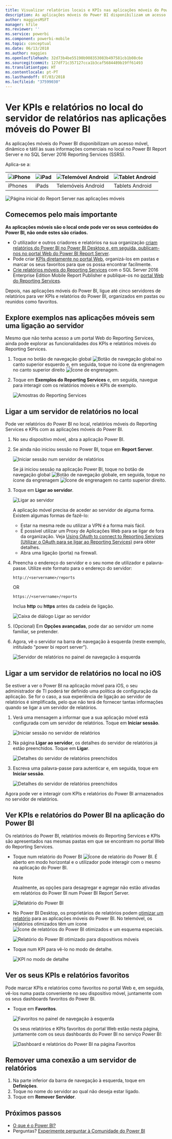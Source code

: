 ```yaml
---
title: Visualizar relatórios locais e KPIs nas aplicações móveis do Power BI
description: As aplicações móveis do Power BI disponibilizam um acesso móvel, dinâmico e tátil às suas informações comerciais no local no SQL Server Reporting Services e no Power BI Report Server.
author: maggiesMSFT
manager: kfile
ms.reviewer: ''
ms.service: powerbi
ms.component: powerbi-mobile
ms.topic: conceptual
ms.date: 06/13/2018
ms.author: maggies
ms.openlocfilehash: 32d73b4be55190b908353083b497581cb1b08c6e
ms.sourcegitcommit: 127df71c357127cca1b3caf5684489b19ff61493
ms.translationtype: HT
ms.contentlocale: pt-PT
ms.lasthandoff: 07/03/2018
ms.locfileid: "37599030"
---
```

# <a name="view-on-premises-report-server-reports-and-kpis-in-the-power-bi-mobile-apps"></a>Ver KPIs e relatórios no local do servidor de relatórios nas aplicações móveis do Power BI

As aplicações móveis do Power BI disponibilizam um acesso móvel, dinâmico e tátil às suas informações comerciais no local no Power BI Report Server e no SQL Server 2016 Reporting Services (SSRS).

Aplica-se a:

| ![iPhone](media/mobile-app-ssrs-kpis-mobile-on-premises-reports/iphone-logo-50-px.png) | ![iPad](media/mobile-app-ssrs-kpis-mobile-on-premises-reports/ipad-logo-50-px.png) | ![Telemóvel Android](media/mobile-app-ssrs-kpis-mobile-on-premises-reports/android-phone-logo-50-px.png) | ![Tablet Android](media/mobile-app-ssrs-kpis-mobile-on-premises-reports/android-tablet-logo-50-px.png) |
|:--- |:--- |:--- |:--- |
| iPhones |iPads |Telemóveis Android |Tablets Android |


![Página inicial do Report Server nas aplicações móveis](media/mobile-app-ssrs-kpis-mobile-on-premises-reports/power-bi-ipad-pbi-report-server-home.png)

## <a name="first-things-first"></a>Comecemos pelo mais importante
**As aplicações móveis são o local onde pode ver os seus conteúdos do Power BI, não onde estes são criados.**

* O utilizador e outros criadores e relatórios na sua organização [criam relatórios do Power BI no Power BI Desktop e, em seguida, publicam-nos no portal Web do Power BI Report Server](report-server/quickstart-create-powerbi-report.md). 
* Pode criar [KPIs diretamente no portal Web](https://docs.microsoft.com/sql/reporting-services/working-with-kpis-in-reporting-services), organizá-los em pastas e marcar os seus favoritos para que os possa encontrar facilmente. 
* [Crie relatórios móveis do Reporting Services](https://docs.microsoft.com/sql/reporting-services/mobile-reports/create-mobile-reports-with-sql-server-mobile-report-publisher) com o SQL Server 2016 Enterprise Edition Mobile Report Publisher e publique-os no [portal Web do Reporting Services](https://docs.microsoft.com/sql/reporting-services/web-portal-ssrs-native-mode).  

Depois, nas aplicações móveis do Power BI, ligue até cinco servidores de relatórios para ver KPIs e relatórios do Power BI, organizados em pastas ou reunidos como favoritos. 

## <a name="explore-samples-in-the-mobile-apps-without-a-server-connection"></a>Explore exemplos nas aplicações móveis sem uma ligação ao servidor
Mesmo que não tenha acesso a um portal Web do Reporting Services, ainda pode explorar as funcionalidades dos KPIs e relatórios móveis do Reporting Services. 

1. Toque no botão de navegação global ![Botão de navegação global](media/mobile-app-ssrs-kpis-mobile-on-premises-reports/power-bi-iphone-global-nav-button.png) no canto superior esquerdo e, em seguida, toque no ícone da engrenagem no canto superior direito ![Ícone de engrenagem](media/mobile-app-ssrs-kpis-mobile-on-premises-reports/power-bi-ios-settings-icon.png).
2. Toque em **Exemplos do Reporting Services** e, em seguida, navegue para interagir com os relatórios móveis e KPIs de exemplo.
   
   ![Amostras do Reporting Services](media/mobile-app-ssrs-kpis-mobile-on-premises-reports/power-bi-iphone-ssrs-samples.png)

## <a name="connect-to-an-on-premises-report-server"></a>Ligar a um servidor de relatórios no local
Pode ver relatórios do Power BI no local, relatórios móveis do Reporting Services e KPIs com as aplicações móveis do Power BI. 

1. No seu dispositivo móvel, abra a aplicação Power BI.
2. Se ainda não iniciou sessão no Power BI, toque em **Report Server**.
   
   ![Iniciar sessão num servidor de relatórios](media/mobile-app-ssrs-kpis-mobile-on-premises-reports/power-bi-connect-to-rs-login.png)
   
   Se já iniciou sessão na aplicação Power BI, toque no botão de navegação global ![Botão de navegação global](media/mobile-app-ssrs-kpis-mobile-on-premises-reports/power-bi-iphone-global-nav-button.png)e, em seguida, toque no ícone da engrenagem ![Ícone de engrenagem](media/mobile-app-ssrs-kpis-mobile-on-premises-reports/power-bi-ios-settings-icon.png) no canto superior direito.
3. Toque em **Ligar ao servidor**.
   
    ![Ligar ao servidor](media/mobile-app-ssrs-kpis-mobile-on-premises-reports/power-bi-android-server-sign-in.png)

     A aplicação móvel precisa de aceder ao servidor de alguma forma. Existem algumas formas de fazê-lo:

    - Estar na mesma rede ou utilizar a VPN é a forma mais fácil.
    - É possível utilizar um Proxy de Aplicações Web para se ligar de fora da organização. Veja [Using OAuth to connect to Reporting Services (Utilizar o OAuth para se ligar ao Reporting Services)](mobile-oauth-ssrs.md) para obter detalhes. 
    - Abra uma ligação (porta) na firewall.

1. Preencha o endereço do servidor e o seu nome de utilizador e palavra-passe. Utilize este formato para o endereço do servidor:
   
     `http://<servername>/reports`
   
     OR
   
     `https://<servername>/reports`
   
   Inclua **http** ou **https** antes da cadeia de ligação.
   
    ![Caixa de diálogo Ligar ao servidor](media/mobile-app-ssrs-kpis-mobile-on-premises-reports/power-bi-ios-connect-to-server-dialog.png)
5. (Opcional) Em **Opções avançadas**, pode dar ao servidor um nome familiar, se pretender.
6. Agora, vê o servidor na barra de navegação à esquerda (neste exemplo, intitulado "power bi report server").
   
   ![Servidor de relatórios no painel de navegação à esquerda](media/mobile-app-ssrs-kpis-mobile-on-premises-reports/power-bi-iphone-left-nav-report-server.png)

## <a name="connect-to-an-on-premises-report-server-in-ios"></a>Ligar a um servidor de relatórios no local no iOS

Se estiver a ver o Power BI na aplicação móvel para iOS, o seu administrador de TI poderá ter definido uma política de configuração da aplicação. Se for o caso, a sua experiência de ligação ao servidor de relatórios é simplificada, pelo que não terá de fornecer tantas informações quando se ligar a um servidor de relatórios. 

1. Verá uma mensagem a informar que a sua aplicação móvel está configurada com um servidor de relatórios. Toque em **Iniciar sessão**.

    ![Iniciar sessão no servidor de relatórios](media/mobile-app-ssrs-kpis-mobile-on-premises-reports/power-bi-config-server-sign-in.png)

2.  Na página **Ligar ao servidor**, os detalhes do servidor de relatórios já estão preenchidos. Toque em **Ligar**.

    ![Detalhes do servidor de relatórios preenchidos](media/mobile-app-ssrs-kpis-mobile-on-premises-reports/power-bi-ios-remote-configure-connect-server.png)

3. Escreva uma palavra-passe para autenticar e, em seguida, toque em **Iniciar sessão**. 

    ![Detalhes do servidor de relatórios preenchidos](media/mobile-app-ssrs-kpis-mobile-on-premises-reports/power-bi-config-server-address.png)

Agora pode ver e interagir com KPIs e relatórios do Power BI armazenados no servidor de relatórios.

## <a name="view-power-bi-reports-and-kpis-in-the-power-bi-app"></a>Ver KPIs e relatórios do Power BI na aplicação do Power BI
Os relatórios do Power BI, relatórios móveis do Reporting Services e KPIs são apresentados nas mesmas pastas em que se encontram no portal Web do Reporting Services. 

* Toque num relatório do Power BI ![Ícone de relatório do Power BI](media/mobile-app-ssrs-kpis-mobile-on-premises-reports/power-bi-rs-mobile-report-icon.png). É aberto em modo horizontal e o utilizador pode interagir com o mesmo na aplicação do Power BI.

    > [!NOTE]
  > Atualmente, as opções para desagregar e agregar não estão ativadas em relatórios do Power BI num Power BI Report Server.
  
    ![Relatório do Power BI](media/mobile-app-ssrs-kpis-mobile-on-premises-reports/power-bi-iphone-report-server-report.png)
* No Power BI Desktop, os proprietários de relatórios podem [otimizar um relatório](desktop-create-phone-report.md) para as aplicações móveis do Power BI. No telemóvel, os relatórios otimizados têm um ícone ![Ícone de relatórios do Power BI otimizados](media/mobile-app-ssrs-kpis-mobile-on-premises-reports/power-bi-rs-mobile-optimized-icon.png) e um esquema especiais.
  
    ![Relatório do Power BI otimizado para dispositivos móveis](media/mobile-app-ssrs-kpis-mobile-on-premises-reports/power-bi-rs-mobile-optimized-report.png)
* Toque num KPI para vê-lo no modo de detalhe.
  
    ![KPI no modo de detalhe](media/mobile-app-ssrs-kpis-mobile-on-premises-reports/pbi_ipad_ssmrp_tile.png)

## <a name="view-your-favorite-kpis-and-reports"></a>Ver os seus KPIs e relatórios favoritos
Pode marcar KPIs e relatórios como favoritos no portal Web e, em seguida, vê-los numa pasta conveniente no seu dispositivo móvel, juntamente com os seus dashboards favoritos do Power BI.

* Toque em **Favoritos**.
  
   ![Favoritos no painel de navegação à esquerda](media/mobile-app-ssrs-kpis-mobile-on-premises-reports/power-bi-ipad-faves-pbi-report-server-update.png)
  
   Os seus relatórios e KPIs favoritos do portal Web estão nesta página, juntamente com os seus dashboards do Power BI no serviço Power BI:
  
   ![Dashboard e relatórios do Power BI na página Favoritos](media/mobile-app-ssrs-kpis-mobile-on-premises-reports/power-bi-ipad-favorites.png)

## <a name="remove-a-connection-to-a-report-server"></a>Remover uma conexão a um servidor de relatórios
1. Na parte inferior da barra de navegação à esquerda, toque em **Definições**.
2. Toque no nome do servidor ao qual não deseja estar ligado.
3. Toque em **Remover Servidor**.

## <a name="next-steps"></a>Próximos passos
* [O que é o Power BI?](power-bi-overview.md)  
* Perguntas? [Experimente perguntar à Comunidade do Power BI](http://community.powerbi.com/)

